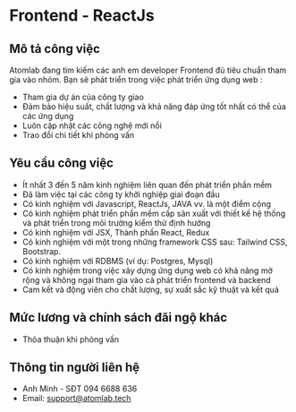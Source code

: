 # Frontend - ReactJs

Mô tả công việc
---------------

Atomlab đang tìm kiếm các anh em developer Frontend đủ tiêu chuẩn tham gia vào nhóm. Bạn sẽ phát triển trong việc phát triển ứng dụng web :
-   Tham gia dự án của công ty giao
-   Đảm bảo hiệu suất, chất lượng và khả năng đáp ứng tốt nhất có thể của các ứng dụng
-   Luôn cập nhật các công nghệ mới nổi
-   Trao đổi chi tiết khi phỏng vấn

Yêu cầu công việc
-----------------

- Ít nhất 3 đến 5 năm kinh nghiệm liên quan đến phát triển phần mềm
- Đã làm việc tại các công ty khởi nghiệp giai đoạn đầu
- Có kinh nghiệm với Javascript, ReactJs, JAVA vv. là một điểm cộng
- Có kinh nghiệm phát triển phần mềm cấp sản xuất với thiết kế hệ thống và phát triển trong môi trường kiểm thử định hướng
- Có kinh nghiệm với JSX, Thành phần React, Redux
- Có kinh nghiệm với một trong những framework CSS sau: Tailwind CSS, Bootstrap.
- Có kinh nghiệm với RDBMS (ví dụ: Postgres, Mysql)
- Có kinh nghiệm trong việc xây dựng ứng dụng web có khả năng mở rộng và không ngại tham gia vào cả phát triển frontend và backend
- Cam kết và động viên cho chất lượng, sự xuất sắc kỹ thuật và kết quả

Mức lương và chính sách đãi ngộ khác
-----------------

- Thỏa thuận khi phỏng vấn

Thông tin người liên hệ
-----------------
- Anh Minh - SĐT 094 6688 636
- Email: [support@atomlab.tech](mailto:support@atomlab.tech)